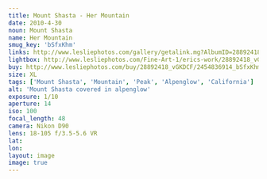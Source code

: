 ```yaml
---
title: Mount Shasta - Her Mountain
date: 2010-4-30
noun: Mount Shasta
name: Her Mountain
smug_key: 'bSfxKhm'
links: http://www.lesliephotos.com/gallery/getalink.mg?AlbumID=28892418&AlbumKey=vGKDCF&ImageID=2454836914&ImageKey=bSfxKhm&how=forum&Page=1
lightbox: http://www.lesliephotos.com/Fine-Art-1/erics-work/28892418_vGKDCF#!i=2454836914&k=bSfxKhm&lb=1&s=A
buy: http://www.lesliephotos.com/buy/28892418_vGKDCF/2454836914_bSfxKhm/
size: XL
tags: ['Mount Shasta', 'Mountain', 'Peak', 'Alpenglow', 'California']
alt: 'Mount Shasta covered in alpenglow'
exposure: 1/10
aperture: 14
iso: 100
focal_length: 48
camera: Nikon D90
lens: 18-105 f/3.5-5.6 VR
lat: 
lon: 
layout: image
image: true
---
```

